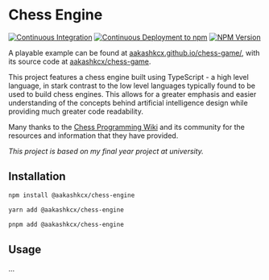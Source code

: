 # Chess Engine

[![Continuous Integration](https://github.com/aakashkcx/chess-engine/actions/workflows/ci.yml/badge.svg)](https://github.com/aakashkcx/chess-engine/actions/workflows/ci.yml)
[![Continuous Deployment to npm](https://github.com/aakashkcx/chess-engine/actions/workflows/cd.yml/badge.svg)](https://github.com/aakashkcx/chess-engine/actions/workflows/cd.yml)
[![NPM Version](https://img.shields.io/npm/v/%40aakashkcx%2Fchess-engine)](https://www.npmjs.com/package/@aakashkcx/chess-engine)

A playable example can be found at [aakashkcx.github.io/chess-game/](https://aakashkcx.github.io/chess-game/), with its source code at [aakashkcx/chess-game](https://github.com/aakashkcx/chess-game).

This project features a chess engine built using TypeScript - a high level language, in stark contrast to the low level languages typically found to be used to build chess engines. This allows for a greater emphasis and easier understanding of the concepts behind artificial intelligence design while providing much greater code readability.

Many thanks to the [Chess Programming Wiki](https://www.chessprogramming.org/Main_Page) and its community for the resources and information that they have provided.

_This project is based on my final year project at university._

## Installation

```bash
npm install @aakashkcx/chess-engine
```

```bash
yarn add @aakashkcx/chess-engine
```

```bash
pnpm add @aakashkcx/chess-engine
```

## Usage

...
